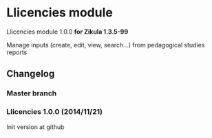 Llicencies module
=================
Llicencies module 1.0.0 **for Zikula 1.3.5-99**

Manage inputs (create, edit, view, search...) from pedagogical studies reports

Changelog
---------

### Master branch


### Llicencies 1.0.0 (2014/11/21)

Init version at github

